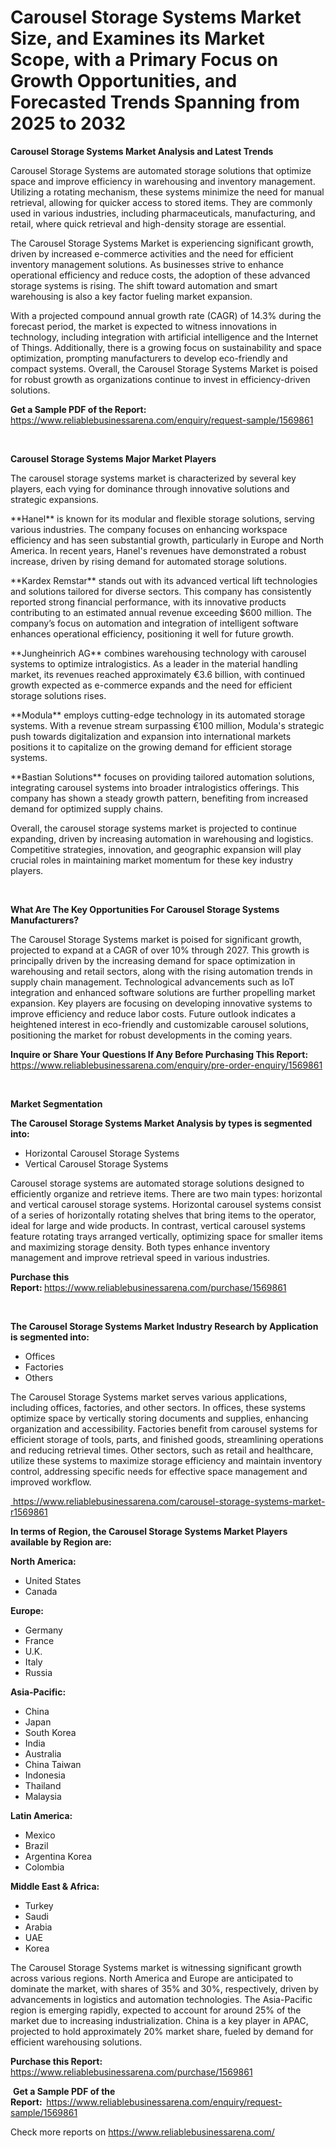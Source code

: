 <p><h1>Carousel Storage Systems Market Size, and Examines its Market Scope, with a Primary Focus on Growth Opportunities, and Forecasted Trends Spanning from 2025 to 2032</h1></p><p><strong>Carousel Storage Systems Market Analysis and Latest Trends</strong></p>
<p><p>Carousel Storage Systems are automated storage solutions that optimize space and improve efficiency in warehousing and inventory management. Utilizing a rotating mechanism, these systems minimize the need for manual retrieval, allowing for quicker access to stored items. They are commonly used in various industries, including pharmaceuticals, manufacturing, and retail, where quick retrieval and high-density storage are essential.</p><p>The Carousel Storage Systems Market is experiencing significant growth, driven by increased e-commerce activities and the need for efficient inventory management solutions. As businesses strive to enhance operational efficiency and reduce costs, the adoption of these advanced storage systems is rising. The shift toward automation and smart warehousing is also a key factor fueling market expansion.</p><p>With a projected compound annual growth rate (CAGR) of 14.3% during the forecast period, the market is expected to witness innovations in technology, including integration with artificial intelligence and the Internet of Things. Additionally, there is a growing focus on sustainability and space optimization, prompting manufacturers to develop eco-friendly and compact systems. Overall, the Carousel Storage Systems Market is poised for robust growth as organizations continue to invest in efficiency-driven solutions.</p></p>
<p><strong>Get a Sample PDF of the Report:&nbsp;</strong> <a href="https://www.reliablebusinessarena.com/enquiry/request-sample/1569861?utm_campaign=2137&utm_medium=2&utm_source=Github&utm_content=ia&utm_term=25032025&utm_id=carousel-storage-systems">https://www.reliablebusinessarena.com/enquiry/request-sample/1569861</a></p>
<p>&nbsp;</p>
<p><strong>Carousel Storage Systems Major Market Players</strong></p>
<p><p>The carousel storage systems market is characterized by several key players, each vying for dominance through innovative solutions and strategic expansions. </p><p>**Hanel** is known for its modular and flexible storage solutions, serving various industries. The company focuses on enhancing workspace efficiency and has seen substantial growth, particularly in Europe and North America. In recent years, Hanel's revenues have demonstrated a robust increase, driven by rising demand for automated storage solutions.</p><p>**Kardex Remstar** stands out with its advanced vertical lift technologies and solutions tailored for diverse sectors. This company has consistently reported strong financial performance, with its innovative products contributing to an estimated annual revenue exceeding $600 million. The company’s focus on automation and integration of intelligent software enhances operational efficiency, positioning it well for future growth.</p><p>**Jungheinrich AG** combines warehousing technology with carousel systems to optimize intralogistics. As a leader in the material handling market, its revenues reached approximately €3.6 billion, with continued growth expected as e-commerce expands and the need for efficient storage solutions rises.</p><p>**Modula** employs cutting-edge technology in its automated storage systems. With a revenue stream surpassing €100 million, Modula's strategic push towards digitalization and expansion into international markets positions it to capitalize on the growing demand for efficient storage systems.</p><p>**Bastian Solutions** focuses on providing tailored automation solutions, integrating carousel systems into broader intralogistics offerings. This company has shown a steady growth pattern, benefiting from increased demand for optimized supply chains.</p><p>Overall, the carousel storage systems market is projected to continue expanding, driven by increasing automation in warehousing and logistics. Competitive strategies, innovation, and geographic expansion will play crucial roles in maintaining market momentum for these key industry players.</p></p>
<p>&nbsp;</p>
<p><strong>What Are The Key Opportunities For Carousel Storage Systems Manufacturers?</strong></p>
<p><p>The Carousel Storage Systems market is poised for significant growth, projected to expand at a CAGR of over 10% through 2027. This growth is principally driven by the increasing demand for space optimization in warehousing and retail sectors, along with the rising automation trends in supply chain management. Technological advancements such as IoT integration and enhanced software solutions are further propelling market expansion. Key players are focusing on developing innovative systems to improve efficiency and reduce labor costs. Future outlook indicates a heightened interest in eco-friendly and customizable carousel solutions, positioning the market for robust developments in the coming years.</p></p>
<p><strong>Inquire or Share Your Questions If Any Before Purchasing This Report:</strong> <a href="https://www.reliablebusinessarena.com/enquiry/pre-order-enquiry/1569861?utm_campaign=2137&utm_medium=2&utm_source=Github&utm_content=ia&utm_term=25032025&utm_id=carousel-storage-systems">https://www.reliablebusinessarena.com/enquiry/pre-order-enquiry/1569861</a></p>
<p>&nbsp;</p>
<p><strong>Market Segmentation</strong></p>
<p><strong>The Carousel Storage Systems Market Analysis by types is segmented into:</strong></p>
<p><ul><li>Horizontal Carousel Storage Systems</li><li>Vertical Carousel Storage Systems</li></ul></p>
<p><p>Carousel storage systems are automated storage solutions designed to efficiently organize and retrieve items. There are two main types: horizontal and vertical carousel storage systems. Horizontal carousel systems consist of a series of horizontally rotating shelves that bring items to the operator, ideal for large and wide products. In contrast, vertical carousel systems feature rotating trays arranged vertically, optimizing space for smaller items and maximizing storage density. Both types enhance inventory management and improve retrieval speed in various industries.</p></p>
<p><strong>Purchase this Report:&nbsp;</strong><a href="https://www.reliablebusinessarena.com/purchase/1569861?utm_campaign=2137&utm_medium=2&utm_source=Github&utm_content=ia&utm_term=25032025&utm_id=carousel-storage-systems">https://www.reliablebusinessarena.com/purchase/1569861</a></p>
<p>&nbsp;</p>
<p><strong>The Carousel Storage Systems Market Industry Research by Application is segmented into:</strong></p>
<p><ul><li>Offices</li><li>Factories</li><li>Others</li></ul></p>
<p><p>The Carousel Storage Systems market serves various applications, including offices, factories, and other sectors. In offices, these systems optimize space by vertically storing documents and supplies, enhancing organization and accessibility. Factories benefit from carousel systems for efficient storage of tools, parts, and finished goods, streamlining operations and reducing retrieval times. Other sectors, such as retail and healthcare, utilize these systems to maximize storage efficiency and maintain inventory control, addressing specific needs for effective space management and improved workflow.</p></p>
<p><a href="https://www.reliablebusinessarena.com/carousel-storage-systems-market-r1569861?utm_campaign=2137&utm_medium=2&utm_source=Github&utm_content=ia&utm_term=25032025&utm_id=carousel-storage-systems">&nbsp;https://www.reliablebusinessarena.com/carousel-storage-systems-market-r1569861</a></p>
<p><strong>In terms of Region, the Carousel Storage Systems Market Players available by Region are:</strong></p>
<p>
    <p> <strong> North America: </strong>
        <ul>
            <li>United States</li>
            <li>Canada</li>
        </ul>
        </p> 
    <p> <strong> Europe: </strong>
        <ul>
            <li>Germany</li>
            <li>France</li>
            <li>U.K.</li>
            <li>Italy</li>
            <li>Russia</li>
        </ul>
        </p> 
    <p> <strong> Asia-Pacific: </strong>
        <ul>
            <li>China</li>
            <li>Japan</li>
            <li>South Korea</li>
            <li>India</li>
            <li>Australia</li>
            <li>China Taiwan</li>
            <li>Indonesia</li>
            <li>Thailand</li>
            <li>Malaysia</li>
        </ul>
        </p> 
    <p> <strong> Latin America: </strong>
        <ul>
            <li>Mexico</li>
            <li>Brazil</li>
            <li>Argentina Korea</li>
            <li>Colombia</li>
        </ul>
        </p> 
    <p> <strong> Middle East & Africa: </strong>
        <ul>
            <li>Turkey</li>
            <li>Saudi</li>
            <li>Arabia</li>
            <li>UAE</li>
            <li>Korea</li>
        </ul>
    </p>
    </p>
<p><p>The Carousel Storage Systems market is witnessing significant growth across various regions. North America and Europe are anticipated to dominate the market, with shares of 35% and 30%, respectively, driven by advancements in logistics and automation technologies. The Asia-Pacific region is emerging rapidly, expected to account for around 25% of the market due to increasing industrialization. China is a key player in APAC, projected to hold approximately 20% market share, fueled by demand for efficient warehousing solutions.</p></p>
<p><strong>Purchase this Report: </strong><a href="https://www.reliablebusinessarena.com/purchase/1569861?utm_campaign=2137&utm_medium=2&utm_source=Github&utm_content=ia&utm_term=25032025&utm_id=carousel-storage-systems">https://www.reliablebusinessarena.com/purchase/1569861</a></p>
<p>&nbsp;<strong>Get a Sample PDF of the Report:&nbsp;&nbsp;</strong><a href="https://www.reliablebusinessarena.com/enquiry/request-sample/1569861?utm_campaign=2137&utm_medium=2&utm_source=Github&utm_content=ia&utm_term=25032025&utm_id=carousel-storage-systems">https://www.reliablebusinessarena.com/enquiry/request-sample/1569861</a></p>
<p><strong></strong></p>
<p>Check more reports on <a href="https://www.reliablebusinessarena.com/?utm_campaign=2137&utm_medium=2&utm_source=Github&utm_content=ia&utm_term=25032025&utm_id=carousel-storage-systems">https://www.reliablebusinessarena.com/</a></p>